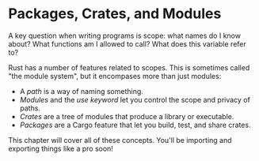 # Packages, Crates, and Modules

A key question when writing programs is scope: what names do I know about?
What functions am I allowed to call? What does this variable refer to?

Rust has a number of features related to scopes. This is sometimes called
"the module system", but it encompases more than just modules:

* A *path* is a way of naming something.
* *Modules* and the *use keyword* let you control the scope and privacy of paths.
* *Crates* are a tree of modules that produce a library or executable.
* *Packages* are a Cargo feature that let you build, test, and share crates.

This chapter will cover all of these concepts. You'll be importing and
exporting things like a pro soon!